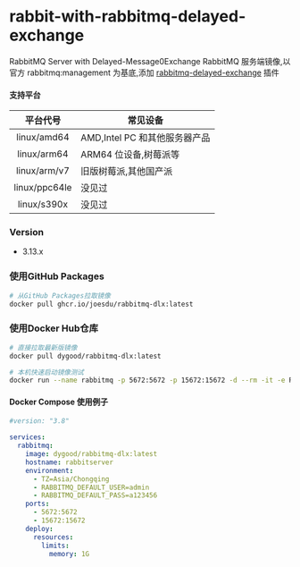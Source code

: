 # rabbit-with-rabbitmq-delayed-exchange

RabbitMQ Server with Delayed-Message0Exchange
RabbitMQ 服务端镜像,以官方 rabbitmq:management 为基底,添加 [rabbitmq-delayed-exchange](https://github.com/rabbitmq/rabbitmq-delayed-message-exchange) 插件

#### 支持平台

|   平台代号    | 常见设备                      |
| :-----------: | ----------------------------- |
|  linux/amd64  | AMD,Intel PC 和其他服务器产品 |
|  linux/arm64  | ARM64 位设备,树莓派等         |
| linux/arm/v7  | 旧版树莓派,其他国产派         |
| linux/ppc64le | 没见过                        |
|  linux/s390x  | 没见过                        |

### Version

- 3.13.x
### 使用GitHub Packages

```bash
# 从GitHub Packages拉取镜像
docker pull ghcr.io/joesdu/rabbitmq-dlx:latest
```

### 使用Docker Hub仓库

```bash
# 直接拉取最新版镜像
docker pull dygood/rabbitmq-dlx:latest
```

```bash
# 本机快速启动镜像测试
docker run --name rabbitmq -p 5672:5672 -p 15672:15672 -d --rm -it -e RABBITMQ_DEFAULT_USER=guest -e RABBITMQ_DEFAULT_PASS=guest ghcr.io/joesdu/rabbitmq-dlx:latest
```

#### Docker Compose 使用例子

```yml
#version: "3.8"

services:
  rabbitmq:
    image: dygood/rabbitmq-dlx:latest
    hostname: rabbitserver
    environment:
      - TZ=Asia/Chongqing
      - RABBITMQ_DEFAULT_USER=admin
      - RABBITMQ_DEFAULT_PASS=a123456
    ports:
      - 5672:5672
      - 15672:15672
    deploy:
      resources:
        limits:
          memory: 1G
```
